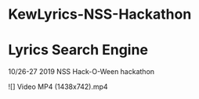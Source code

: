 # KewLyrics-NSS-Hackathon
# Lyrics Search Engine
10/26-27 2019 NSS Hack-O-Ween hackathon


![] Video MP4 (1438x742).mp4
